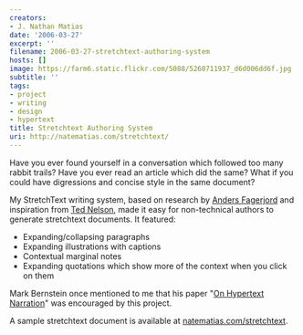 ```yaml
---
creators:
- J. Nathan Matias
date: '2006-03-27'
excerpt: ''
filename: 2006-03-27-stretchtext-authoring-system
hosts: []
image: https://farm6.static.flickr.com/5088/5260711937_d6d006dd6f.jpg
subtitle: ''
tags:
- project
- writing
- design
- hypertext
title: Stretchtext Authoring System
uri: http://natematias.com/stretchtext/
---
```


<p>Have you ever found yourself in a conversation which followed too many rabbit trails? Have you ever read an article which did the same? What if you could have digressions and concise style in the same document?</p>
<p>My StretchText writing system, based on research by <a href="http://fagerjord.no/">Anders Fagerjord</a> and inspiration from <a href="http://ted.hyperland.com/">Ted Nelson</a>, made it easy for non-technical authors to generate stretchtext documents. It featured:</p>
<ul><li> Expanding/collapsing paragraphs</li>
<li> Expanding illustrations with captions</li>

<li> Contextual marginal notes</li>
<li> Expanding quotations which show more of the context when you click on them</li></ul>
<p>Mark Bernstein once mentioned to me that his paper "<a href="http://portal.acm.org/citation.cfm?id=1557920">On Hypertext Narration</a>" was encouraged by this project.</p>
<p>A sample stretchtext document is available at <a href="http://natematias.com/stretchtext/">natematias.com/stretchtext</a>.</p>